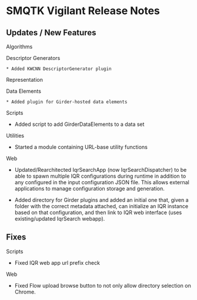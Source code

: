 SMQTK Vigilant Release Notes
============================


Updates / New Features
----------------------

Algorithms

  Descriptor Generators

    * Added KWCNN DescriptorGenerator plugin

Representation

  Data Elements

    * Added plugin for Girder-hosted data elements

Scripts

  * Added script to add GirderDataElements to a data set

Utilities

  * Started a module containing URL-base utility functions

Web

  * Updated/Rearchitected IqrSearchApp (now IqrSearchDispatcher) to be able to
    spawn multiple IQR configurations during runtime in addition to any
    configured in the input configuration JSON file.  This allows external
    applications to manage configuration storage and generation.

  * Added directory for Girder plugins and added an initial one that, given
    a folder with the correct metadata attached, can initialize an IQR
    instance based on that configuration, and then link to IQR web interface
    (uses existing/updated IqrSearch webapp).


Fixes
-----

Scripts

  * Fixed IQR web app url prefix check

Web

  * Fixed Flow upload browse button to not only allow directory selection
    on Chrome.
